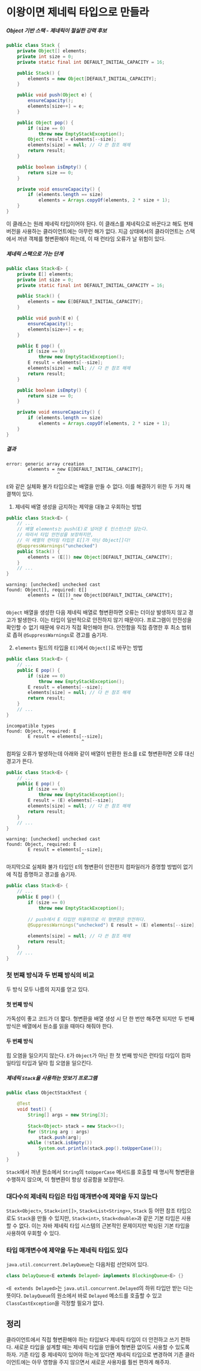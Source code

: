 # 이왕이면 제네릭 타입으로 만들라

##### Object 기반 스택 - 제네릭이 절실한 강력 후보

```java
public class Stack {
    private Object[] elements;
    private int size = 0;
    private static final int DEFAULT_INITIAL_CAPACITY = 16;

    public Stack() {
        elements = new Object[DEFAULT_INITIAL_CAPACITY];
    }

    public void push(Object e) {
        ensureCapacity();
        elements[size++] = e;
    }

    public Object pop() {
        if (size == 0)
            throw new EmptyStackException();
        Object result = elements[--size];
        elements[size] = null; // 다 쓴 참조 해제
        return result;
    }

    public boolean isEmpty() {
        return size == 0;
    }

    private void ensureCapacity() {
        if (elements.length == size)
            elements = Arrays.copyOf(elements, 2 * size + 1);
    }
}
```

이 클래스는 원래 제네릭 타입이어야 된다. 이 클래스를 제네릭으로 바꾼다고 해도 현재 버전을 사용하는 클라이언트에는 아무런 해가 없다. 지금 상태에서의 클라이언트는 
스택에서 꺼낸 객체를 형변환해야 하는데, 이 때 런타임 오류가 날 위험이 있다.

##### 제네릭 스택으로 가는 단계

```java
public class Stack<E> {
    private E[] elements;
    private int size = 0;
    private static final int DEFAULT_INITIAL_CAPACITY = 16;

    public Stack() {
        elements = new E[DEFAULT_INITIAL_CAPACITY];
    }

    public void push(E e) {
        ensureCapacity();
        elements[size++] = e;
    }

    public E pop() {
        if (size == 0)
            throw new EmptyStackException();
        E result = elements[--size];
        elements[size] = null; // 다 쓴 참조 해제
        return result;
    }

    public boolean isEmpty() {
        return size == 0;
    }

    private void ensureCapacity() {
        if (elements.length == size)
            elements = Arrays.copyOf(elements, 2 * size + 1);
    }
}
```

##### 결과

```
error: generic array creation
        elements = new E[DEFAULT_INITIAL_CAPACITY];
                   ^
```

`E`와 같은 실체화 불가 타입으로는 배열을 만들 수 없다. 이를 해결하기 위한 두 가지 해결책이 있다.

1. 제네릭 배열 생성을 금지하는 제약을 대놓고 우회하는 방법

```java
public class Stack<E> {
    // ...
    // 배열 elements는 push(E)로 넘어온 E 인스턴스만 담는다.
    // 따라서 타입 안전성을 보장하지만,
    // 이 배열의 런타임 타입은 E[]가 아닌 Object[]다!
    @SuppressWarnings("unchecked")
    public Stack() {
        elements = (E[]) new Object[DEFAULT_INITIAL_CAPACITY];
    }
    // ...
}
```

```
warning: [unchecked] unchecked cast
found: Object[], required: E[]
        elements = (E[]) new Object[DEFAULT_INITIAL_CAPACITY];
                        ^
```

`Object` 배열을 생성한 다음 제네릭 배열로 형변환하면 오류는 더이상 발생하지 않고 경고가 발생한다. 이는 타입이 일반적으로 안전하지 않기 때문이다. 프로그램이 
안전성을 확인할 수 없기 때문에 우리가 직접 확인해야 한다. 안전함을 직접 증명한 후 최소 범위로 좁혀 `@SuppressWarnings`로 경고를 숨기자.


2. `elements` 필드의 타입을 `E[]`에서 `Object[]`로 바꾸는 방법

```java
public class Stack<E> {
    // ...
    public E pop() {
        if (size == 0)
            throw new EmptyStackException();
        E result = elements[--size];
        elements[size] = null; // 다 쓴 참조 해제
        return result;
    }
    // ...
}
```

```
incompatible types
found: Object, required: E
        E result = elements[--size];
                            ^
```

컴파일 오류가 발생하는데 아래와 같이 배열이 반환한 원소를 `E`로 형변환하면 오류 대신 경고가 뜬다.

```java
public class Stack<E> {
    // ...
    public E pop() {
        if (size == 0)
            throw new EmptyStackException();
        E result = (E) elements[--size];
        elements[size] = null; // 다 쓴 참조 해제
        return result;
    }
    // ...
}
```

```
warning: [unchecked] unchecked cast
found: Object, required: E
        E result = elements[--size];
                            ^
```

마지막으로 실체화 불가 타입인 `E`의 형변환이 안전한지 컴파일러가 증명할 방법이 없기에 직접 증명하고 경고를 숨기자.

```java
public class Stack<E> {
    // ...
    public E pop() {
        if (size == 0)
            throw new EmptyStackException();
        
        // push에서 E 타입만 허용하므로 이 형변환은 안전하다. 
        @SuppressWarnings("unchecked") E result = (E) elements[--size];
        
        elements[size] = null; // 다 쓴 참조 해제
        return result;
    }
    // ...
}
```

### 첫 번째 방식과 두 번째 방식의 비교

두 방식 모두 나름의 지지를 얻고 있다.

#### 첫 번째 방식

가독성이 좋고 코드가 더 짧다. 형변환을 배열 생성 시 단 한 번만 해주면 되지만 두 번째 방식은 배열에서 원소를 읽을 때마다 해줘야 한다.

#### 두 번째 방식

힙 오염을 일으키지 않는다. `E`가 `Object`가 아닌 한 첫 번째 방식은 런타임 타입이 컴파일타임 타입과 달라 힙 오염을 일으킨다.

##### 제네릭 `Stack`을 사용하는 맛보기 프로그램

```java
public class ObjectStackTest {

    @Test
    void test() {
        String[] args = new String[3];
        
        Stack<Object> stack = new Stack<>();
        for (String arg : args)
            stack.push(arg);
        while (!stack.isEmpty())
            System.out.println(stack.pop().toUpperCase());
    }
}
```

`Stack`에서 꺼낸 원소에서 `String`의 `toUpperCase` 메서드를 호출할 때 명시적 형변환을 수행하지 않으며, 이 형변환이 항상 성공함을 보장한다.

### 대다수의 제네릭 타입은 타입 매개변수에 제약을 두지 않는다

`Stack<Object>`, `Stack<int[]>`, `Stack<List<String>>`, `Stack` 등 어떤 참조 타입으로도 `Stack`을 만들 수 있지만, `Stack<int>`, 
`Stack<double>`과 같은 기본 타임은 사용할 수 없다. 이는 자바 제네릭 타입 시스템의 근본적인 문제이지만 박싱된 기본 타입을 사용하여 우회할 수 있다.

### 타입 매개변수에 제약을 두는 제네릭 타입도 있다

`java.util.concurrent.DelayQueue`는 다음처럼 선언되어 있다.

```java
class DelayQueue<E extends Delayed> implements BlockingQueue<E> {}
```

`<E extends Delayed>`는 `java.util.concurrent.Delayed`의 하위 타입만 받는 다는 뜻이다. `DelayQueue`의 원소에서 바로 `Delayed` 메소드를 
호출할 수 있고 `ClassCastException`을 걱정할 필요가 없다.


## 정리

클라이언트에서 직접 형변환해야 하는 타입보다 제네릭 타입이 더 안전하고 쓰기 편하다. 새로운 타입을 설계할 때는 제네릭 타입을 만들어 형변환 없이도 사용할 수 있도록 
하자. 기존 타입 중 제네릭이 있어야 하는게 있다면 제네릭 타입으로 변경하여 기존 클라이언트에는 아무 영향을 주지 않으면서 새로운 사용자를 훨씬 편하게 해주자.